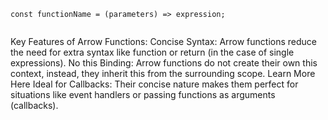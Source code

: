 ```
const functionName = (parameters) => expression;


```
Key Features of Arrow Functions:
Concise Syntax: Arrow functions reduce the need for extra syntax like function or return (in the case of single expressions).
No this Binding: Arrow functions do not create their own this context, instead, they inherit this from the surrounding scope. Learn More Here
Ideal for Callbacks: Their concise nature makes them perfect for situations like event handlers or passing functions as arguments (callbacks).
